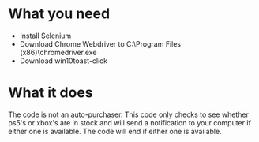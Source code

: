 # What you need
- Install Selenium
- Download Chrome Webdriver to C:\Program Files (x86)\chromedriver.exe
- Download win10toast-click

# What it does
The code is not an auto-purchaser. This code only checks to see whether ps5's or xbox's are in stock and will send a notification to your computer if either one is available. The code will end if either one is available.
